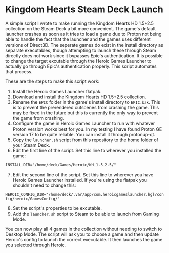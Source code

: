 # Kingdom Hearts Steam Deck Launch

A simple script I wrote to make running the Kingdom Hearts HD 1.5+2.5 collection on the Steam Deck a bit more convenient. The game's default launcher crashes as soon as it tries to load a game due to Proton not being able to handle the fact that the launcher and the games uses different versions of Direct3D. The seperate games do exist in the install directory as separate executables, though attempting to launch these through Steam directly does not work since it bypasses Epic's authentication. It is possible to change the target excutable through the Heroic Games Launcher to actually go through Epic's authentication properly. This script automates that process.

These are the steps to make this script work:
1. Install the Heroic Games Launcher flatpak. 
2. Download and install the Kingdom Hearts HD 1.5+2.5 collection.
3. Rename the `EPIC` folder in the game's install directory to `EPIC.bak`. This is to prevent the prerendered cutscenes from crashing the game. This may be fixed in the future but this is currently the only way to prevent the game from crashing.
4. Configure the game in Heroic Games Launcher to run with whatever Proton version works best for you. In my testing I have found Proton GE version 17 to be quite reliable. You can install it through protonup-qt.
5. Copy the `launcher.sh` script from this repository to the home folder of your Steam Deck.
6. Edit the first line of the script. Set this line to wherever you installed the game:

`INSTALL_DIR="/home/deck/Games/Heroic/KH_1.5_2.5/"`

7. Edit the second line of the script. Set this line to wherever you have Heroic Games Launcher installed. If you're using the flatpak you shouldn't need to change this:

`HEROIC_CONFIG_DIR="/home/deck/.var/app/com.heroicgameslauncher.hgl/config/heroic/GamesConfig/"`

8. Set the script's properties to be excutable.
9. Add the `launcher.sh` script to Steam to be able to launch from Gaming Mode.

You can now play all 4 games in the collection without needing to switch to Desktop Mode. The script will ask you to choose a game and then update Heroic's config to launch the correct executable. It then launches the game you selected through Heroic.
